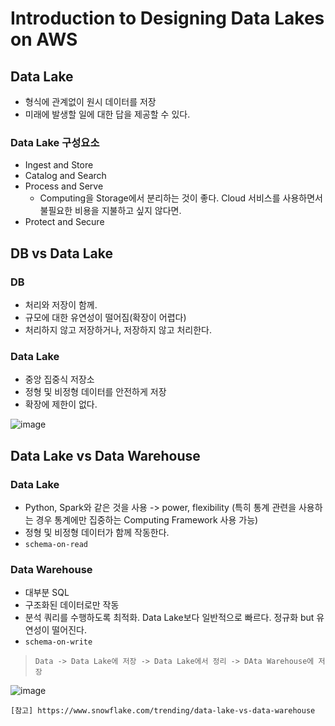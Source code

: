 # Introduction to Designing Data Lakes on AWS


## Data Lake

- 형식에 관계없이 원시 데이터를 저장
- 미래에 발생할 일에 대한 답을 제공할 수 있다.

### Data Lake 구성요소
- Ingest and Store
- Catalog and Search
- Process and Serve
  - Computing을 Storage에서 분리하는 것이 좋다. Cloud 서비스를 사용하면서 불필요한 비용을 지불하고 싶지 않다면.
- Protect and Secure

## DB vs Data Lake

### DB
- 처리와 저장이 함께.
- 규모에 대한 유연성이 떨어짐(확장이 어렵다)
- 처리하지 않고 저장하거나, 저장하지 않고 처리한다.

### Data Lake
- 중앙 집중식 저장소
- 정형 및 비정형 데이터를 안전하게 저장
- 확장에 제한이 없다.

![image](https://user-images.githubusercontent.com/43158502/138584277-7d22e0a4-d405-42b5-91ed-42ba45717dff.png)

## Data Lake vs Data Warehouse

### Data Lake
- Python, Spark와 같은 것을 사용 -> power, flexibility (특히 통계 관련을 사용하는 경우 통계에만 집중하는 Computing Framework 사용 가능)
- 정형 및 비정형 데이터가 함께 작동한다.
- `schema-on-read`

### Data Warehouse
- 대부분 SQL
- 구조화된 데이터로만 작동
- 분석 쿼리를 수행하도록 최적화. Data Lake보다 일반적으로 빠르다. 정규화 but 유연성이 떨어진다.
- `schema-on-write`

> `Data -> Data Lake에 저장 -> Data Lake에서 정리 -> DAta Warehouse에 저장`

![image](https://user-images.githubusercontent.com/43158502/138584270-6bdfd6ca-1f28-436c-8f9b-89ef0a94a244.png)

`[참고] https://www.snowflake.com/trending/data-lake-vs-data-warehouse`

